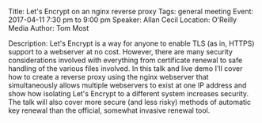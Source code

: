 Title: Let's Encrypt on an nginx reverse proxy
Tags: general meeting
Event: 2017-04-11 7:30 pm to 9:00 pm
Speaker: Allan Cecil
Location: O'Reilly Media
Author: Tom Most

Description: Let's Encrypt is a way for anyone to enable TLS (as in, HTTPS) support to a webserver at no cost.
However, there are many security considerations involved with everything from certificate renewal to safe handling of the various files involved.
In this talk and live demo I'll cover how to create a reverse proxy using the nginx webserver that simultaneously allows multiple webservers to exist at one IP address and show how isolating Let's Encrypt to a different system increases security.
The talk will also cover more secure (and less risky) methods of automatic key renewal than the official, somewhat invasive renewal tool.
